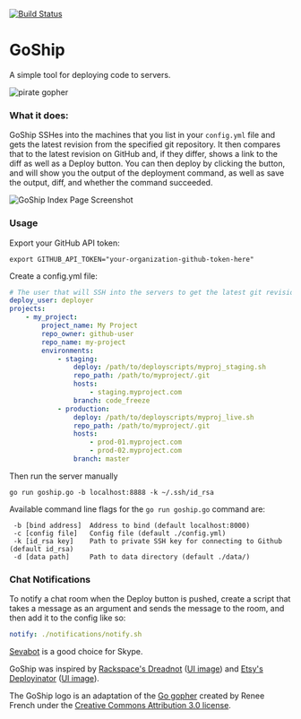 [![Build Status](https://travis-ci.org/gengo/goship.svg?branch=master)](https://travis-ci.org/gengo/goship)

# GoShip

A simple tool for deploying code to servers.

![pirate gopher](http://i.imgur.com/RLvkHka.png)

### What it does:

GoShip SSHes into the machines that you list in your `config.yml` file and gets the latest revision from the specified git repository. It then compares that to the latest revision on GitHub and, if they differ, shows a link to the diff as well as a Deploy button. You can then deploy by clicking the button, and will show you the output of the deployment command, as well as save the output, diff, and whether the command succeeded.

![GoShip Index Page Screenshot](http://tryimg.com/4/goshi.png)

### Usage

Export your GitHub API token:

    export GITHUB_API_TOKEN="your-organization-github-token-here"

Create a config.yml file:

```yaml
# The user that will SSH into the servers to get the latest git revisions
deploy_user: deployer
projects:
    - my_project:
        project_name: My Project
        repo_owner: github-user
        repo_name: my-project
        environments:
            - staging:
                deploy: /path/to/deployscripts/myproj_staging.sh
                repo_path: /path/to/myproject/.git
                hosts:
                    - staging.myproject.com
                branch: code_freeze
            - production:
                deploy: /path/to/deployscripts/myproj_live.sh
                repo_path: /path/to/myproject/.git
                hosts:
                    - prod-01.myproject.com
                    - prod-02.myproject.com
                branch: master
```

Then run the server manually

```shell
go run goship.go -b localhost:8888 -k ~/.ssh/id_rsa
```

Available command line flags for the `go run goship.go` command are:

```
 -b [bind address]  Address to bind (default localhost:8000)
 -c [config file]   Config file (default ./config.yml)
 -k [id_rsa key]    Path to private SSH key for connecting to Github (default id_rsa)
 -d [data path]     Path to data directory (default ./data/)
```

### Chat Notifications
To notify a chat room when the Deploy button is pushed, create a script that takes a message as an argument and sends the message to the room, and then add it to the config like so:

```yaml
notify: ./notifications/notify.sh
```

[Sevabot](http://sevabot-skype-bot.readthedocs.org/en/latest/) is a good choice for Skype.

GoShip was inspired by [Rackspace's Dreadnot](https://github.com/racker/dreadnot) ([UI image](http://c179631.r31.cf0.rackcdn.com/dreadnot-overview.png)) and [Etsy's Deployinator](https://github.com/etsy/deployinator/) ([UI image](http://farm5.staticflickr.com/4065/4620552264_9e0fdf634d_b.jpg)).

The GoShip logo is an adaptation of the [Go gopher](http://blog.golang.org/gopher) created by Renee French under the [Creative Commons Attribution 3.0 license](https://creativecommons.org/licenses/by/3.0/).
